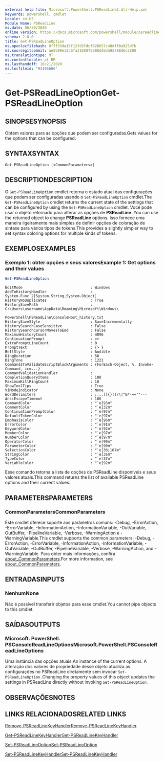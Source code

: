 ```yaml
---
external help file: Microsoft.PowerShell.PSReadLine2.dll-Help.xml
keywords: powershell, cmdlet
Locale: en-US
Module Name: PSReadLine
ms.date: 06/30/2020
online version: https://docs.microsoft.com/powershell/module/psreadline/get-psreadlineoption?view=powershell-7&WT.mc_id=ps-gethelp
schema: 2.0.0
title: Get-PSReadLineOption
ms.openlocfilehash: 0fff33da15f12fd3fdcf028657c48dff0a925dfb
ms.sourcegitcommit: ae8b89e12c6fa2108075888dd6da92788d6c2888
ms.translationtype: MT
ms.contentlocale: pt-BR
ms.lasthandoff: 10/21/2020
ms.locfileid: "93196606"
---
```

# <span data-ttu-id="9835a-103">Get-PSReadLineOption</span><span class="sxs-lookup"><span data-stu-id="9835a-103">Get-PSReadLineOption</span></span>

## <span data-ttu-id="9835a-104">SINOPSE</span><span class="sxs-lookup"><span data-stu-id="9835a-104">SYNOPSIS</span></span>
<span data-ttu-id="9835a-105">Obtém valores para as opções que podem ser configuradas.</span><span class="sxs-lookup"><span data-stu-id="9835a-105">Gets values for the options that can be configured.</span></span>

## <span data-ttu-id="9835a-106">SYNTAX</span><span class="sxs-lookup"><span data-stu-id="9835a-106">SYNTAX</span></span>

```
Get-PSReadLineOption [<CommonParameters>]
```

## <span data-ttu-id="9835a-107">DESCRIPTION</span><span class="sxs-lookup"><span data-stu-id="9835a-107">DESCRIPTION</span></span>

<span data-ttu-id="9835a-108">O `Get-PSReadLineOption` cmdlet retorna o estado atual das configurações que podem ser configuradas usando o `Set-PSReadLineOption` cmdlet.</span><span class="sxs-lookup"><span data-stu-id="9835a-108">The `Get-PSReadLineOption` cmdlet returns the current state of the settings that can be configured by using the `Set-PSReadLineOption` cmdlet.</span></span> <span data-ttu-id="9835a-109">Você pode usar o objeto retornado para alterar as opções de **PSReadLine** .</span><span class="sxs-lookup"><span data-stu-id="9835a-109">You can use the returned object to change **PSReadLine** options.</span></span> <span data-ttu-id="9835a-110">Isso fornece uma maneira ligeiramente mais simples de definir opções de coloração de sintaxe para vários tipos de tokens.</span><span class="sxs-lookup"><span data-stu-id="9835a-110">This provides a slightly simpler way to set syntax coloring options for multiple kinds of tokens.</span></span>

## <span data-ttu-id="9835a-111">EXEMPLOS</span><span class="sxs-lookup"><span data-stu-id="9835a-111">EXAMPLES</span></span>

### <span data-ttu-id="9835a-112">Exemplo 1: obter opções e seus valores</span><span class="sxs-lookup"><span data-stu-id="9835a-112">Example 1: Get options and their values</span></span>

```powershell
Get-PSReadLineOption
```

```Output
EditMode                               : Windows
AddToHistoryHandler                    : System.Func`2[System.String,System.Object]
HistoryNoDuplicates                    : True
HistorySavePath                        : C:\Users\username\AppData\Roaming\Microsoft\Windows\
                                         PowerShell\PSReadLine\ConsoleHost_history.txt
HistorySaveStyle                       : SaveIncrementally
HistorySearchCaseSensitive             : False
HistorySearchCursorMovesToEnd          : False
MaximumHistoryCount                    : 4096
ContinuationPrompt                     : >>
ExtraPromptLineCount                   : 0
PromptText                             : {> }
BellStyle                              : Audible
DingDuration                           : 50
DingTone                               : 1221
CommandsToValidateScriptBlockArguments : {ForEach-Object, %, Invoke-Command, icm...}
CommandValidationHandler               :
CompletionQueryItems                   : 100
MaximumKillRingCount                   : 10
ShowToolTips                           : True
ViModeIndicator                        : None
WordDelimiters                         : ;:,.[]{}()/\|^&*-=+'"---
AnsiEscapeTimeout                      : 100
CommandColor                           : "`e[93m"
CommentColor                           : "`e[32m"
ContinuationPromptColor                : "`e[97m"
DefaultTokenColor                      : "`e[97m"
EmphasisColor                          : "`e[96m"
ErrorColor                             : "`e[91m"
KeywordColor                           : "`e[92m"
MemberColor                            : "`e[97m"
NumberColor                            : "`e[97m"
OperatorColor                          : "`e[90m"
ParameterColor                         : "`e[90m"
SelectionColor                         : "`e[30;107m"
StringColor                            : "`e[36m"
TypeColor                              : "`e[37m"
VariableColor                          : "`e[92m"
```

<span data-ttu-id="9835a-113">Esse comando retorna a lista de opções de PSReadLine disponíveis e seus valores atuais.</span><span class="sxs-lookup"><span data-stu-id="9835a-113">This command returns the list of available PSReadLine options and their current values.</span></span>

## <span data-ttu-id="9835a-114">PARAMETERS</span><span class="sxs-lookup"><span data-stu-id="9835a-114">PARAMETERS</span></span>

### <span data-ttu-id="9835a-115">CommonParameters</span><span class="sxs-lookup"><span data-stu-id="9835a-115">CommonParameters</span></span>

<span data-ttu-id="9835a-116">Este cmdlet oferece suporte aos parâmetros comuns: -Debug, -ErrorAction, -ErrorVariable, -InformationAction, -InformationVariable, -OutVariable, -OutBuffer, -PipelineVariable, -Verbose, -WarningAction e -WarningVariable.</span><span class="sxs-lookup"><span data-stu-id="9835a-116">This cmdlet supports the common parameters: -Debug, -ErrorAction, -ErrorVariable, -InformationAction, -InformationVariable, -OutVariable, -OutBuffer, -PipelineVariable, -Verbose, -WarningAction, and -WarningVariable.</span></span> <span data-ttu-id="9835a-117">Para obter mais informações, confira [about_CommonParameters](http://go.microsoft.com/fwlink/?LinkID=113216).</span><span class="sxs-lookup"><span data-stu-id="9835a-117">For more information, see [about_CommonParameters](http://go.microsoft.com/fwlink/?LinkID=113216).</span></span>

## <span data-ttu-id="9835a-118">ENTRADAS</span><span class="sxs-lookup"><span data-stu-id="9835a-118">INPUTS</span></span>

### <span data-ttu-id="9835a-119">Nenhum</span><span class="sxs-lookup"><span data-stu-id="9835a-119">None</span></span>

<span data-ttu-id="9835a-120">Não é possível transferir objetos para esse cmdlet.</span><span class="sxs-lookup"><span data-stu-id="9835a-120">You cannot pipe objects to this cmdlet.</span></span>

## <span data-ttu-id="9835a-121">SAÍDAS</span><span class="sxs-lookup"><span data-stu-id="9835a-121">OUTPUTS</span></span>

### <span data-ttu-id="9835a-122">Microsoft. PowerShell. PSConsoleReadLineOptions</span><span class="sxs-lookup"><span data-stu-id="9835a-122">Microsoft.PowerShell.PSConsoleReadLineOptions</span></span>

<span data-ttu-id="9835a-123">Uma instância das opções atuais.</span><span class="sxs-lookup"><span data-stu-id="9835a-123">An instance of the current options.</span></span> <span data-ttu-id="9835a-124">A alteração dos valores de propriedade desse objeto atualiza as configurações no PSReadLine diretamente sem invocar `Set-PSReadLineOption` .</span><span class="sxs-lookup"><span data-stu-id="9835a-124">Changing the property values of this object updates the settings in PSReadLine directly without invoking `Set-PSReadLineOption`.</span></span>

## <span data-ttu-id="9835a-125">OBSERVAÇÕES</span><span class="sxs-lookup"><span data-stu-id="9835a-125">NOTES</span></span>

## <span data-ttu-id="9835a-126">LINKS RELACIONADOS</span><span class="sxs-lookup"><span data-stu-id="9835a-126">RELATED LINKS</span></span>

[<span data-ttu-id="9835a-127">Remove-PSReadLineKeyHandler</span><span class="sxs-lookup"><span data-stu-id="9835a-127">Remove-PSReadLineKeyHandler</span></span>](Remove-PSReadLineKeyHandler.md)

[<span data-ttu-id="9835a-128">Get-PSReadLineKeyHandler</span><span class="sxs-lookup"><span data-stu-id="9835a-128">Get-PSReadLineKeyHandler</span></span>](Get-PSReadLineKeyHandler.md)

[<span data-ttu-id="9835a-129">Set-PSReadLineOption</span><span class="sxs-lookup"><span data-stu-id="9835a-129">Set-PSReadLineOption</span></span>](Set-PSReadLineOption.md)

[<span data-ttu-id="9835a-130">Set-PSReadLineKeyHandler</span><span class="sxs-lookup"><span data-stu-id="9835a-130">Set-PSReadLineKeyHandler</span></span>](Set-PSReadLineKeyHandler.md)
